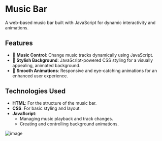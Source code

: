 #  Music Bar

A web-based  music bar built with JavaScript for dynamic interactivity and animations.

## Features
- 🎵 **Music Control**: Change music tracks dynamically using JavaScript.
- 🎨 **Stylish Background**: JavaScript-powered CSS styling for a visually appealing, animated background.
- 🎥 **Smooth Animations**: Responsive and eye-catching animations for an enhanced user experience.

## Technologies Used
- **HTML**: For the structure of the music bar.
- **CSS**: For basic styling and layout.
- **JavaScript**:
  - Managing music playback and track changes.
  - Creating and controlling background animations.

![image](https://github.com/user-attachments/assets/ec37d98a-44fb-4c91-bff7-013c5a973298)
